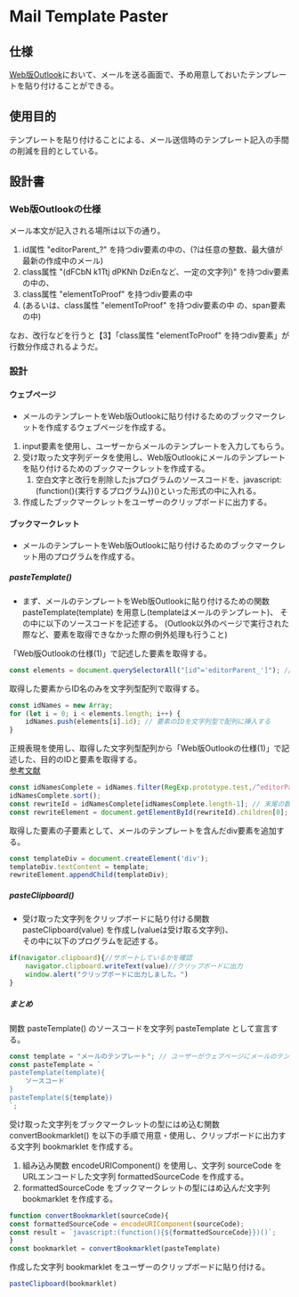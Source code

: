 # Mail Template Paster

## 仕様
[Web版Outlook](https://outlook.office.com/mail/)において、メールを送る画面で、予め用意しておいたテンプレートを貼り付けることができる。

## 使用目的
テンプレートを貼り付けることによる、メール送信時のテンプレート記入の手間の削減を目的としている。

## 設計書
### Web版Outlookの仕様
メール本文が記入される場所は以下の通り。  
1. id属性 "editorParent_?" を持つdiv要素の中の、(?は任意の整数、最大値が最新の作成中のメール)  
1. class属性 "(dFCbN k1Ttj dPKNh DziEnなど、一定の文字列)" を持つdiv要素の中の、  
1. class属性 "elementToProof" を持つdiv要素の中  
1. (あるいは、class属性 "elementToProof" を持つdiv要素の中  の、span要素の中)

なお、改行などを行うと【3】「class属性 "elementToProof" を持つdiv要素」が行数分作成されるようだ。

### 設計
#### ウェブページ
- メールのテンプレートをWeb版Outlookに貼り付けるためのブックマークレットを作成するウェブページを作成する。
1. input要素を使用し、ユーザーからメールのテンプレートを入力してもらう。
2. 受け取った文字列データを使用し、Web版Outlookにメールのテンプレートを貼り付けるためのブックマークレットを作成する。
   1. 空白文字と改行を削除したjsプログラムのソースコードを、javascript:(function(){実行するプログラム})()といった形式の中に入れる。
3. 作成したブックマークレットをユーザーのクリップボードに出力する。
#### ブックマークレット
- メールのテンプレートをWeb版Outlookに貼り付けるためのブックマークレット用のプログラムを作成する。
##### pasteTemplate()
- まず、メールのテンプレートをWeb版Outlookに貼り付けるための関数 pasteTemplate(template) を用意し(templateはメールのテンプレート)、
その中に以下のソースコードを記述する。
(Outlook以外のページで実行された際など、要素を取得できなかった際の例外処理も行うこと)

「Web版Outlookの仕様(1)」で記述した要素を取得する。
```js
const elements = document.querySelectorAll("[id^='editorParent_']"); // IDがeditorParent_から始まっている要素を配列型で取得する
```
取得した要素からID名のみを文字列型配列で取得する。
```js
const idNames = new Array;
for (let i = 0; i < elements.length; i++) {
    idNames.push(elements[i].id); // 要素のIDを文字列型で配列に挿入する
}
```
正規表現を使用し、取得した文字列型配列から「Web版Outlookの仕様(1)」で記述した、目的のIDと要素を取得する。  
[参考文献](https://qiita.com/mascii/items/0a505698a9e5b7c70d93)
```js
const idNamesComplete = idNames.filter(RegExp.prototype.test,/^editorParent_\d$/); // 目的のIDに末尾の数字部分以外完全一致するID名群を文字列型配列で取得する
idNamesComplete.sort();
const rewriteId = idNamesComplete[idNamesComplete.length-1]; // 末尾の数字部分が最大のID名を取得する
const rewriteElement = document.getElementById(rewriteId).children[0]; // 書き換える対象の要素を取得する
```
取得した要素の子要素として、メールのテンプレートを含んだdiv要素を追加する。
```js
const templateDiv = document.createElement('div');
templateDiv.textContent = template;
rewriteElement.appendChild(templateDiv);
```
##### pasteClipboard()
- 受け取った文字列をクリップボードに貼り付ける関数 pasteClipboard(value) を作成し(valueは受け取る文字列)、  
その中に以下のプログラムを記述する。
```js
if(navigator.clipboard){//サポートしているかを確認
    navigator.clipboard.writeText(value)//クリップボードに出力
    window.alert("クリップボードに出力しました。")
}
```
##### まとめ
関数 pasteTemplate() のソースコードを文字列 pasteTemplate として宣言する。
```js
const template = "メールのテンプレート"; // ユーザーがウェブページにメールのテンプレートととして入力したものを取得したもの
const pasteTemplate = `
pasteTemplate(template){
    ソースコード
}
pasteTemplate(${template})
`;
```
受け取った文字列をブックマークレットの型にはめ込む関数 convertBookmarklet() を以下の手順で用意・使用し、クリップボードに出力する文字列 bookmarklet を作成する。
1. 組み込み関数 encodeURIComponent() を使用し、文字列 sourceCode をURLエンコードした文字列 formattedSourceCode を作成する。
2. formattedSourceCode をブックマークレットの型にはめ込んだ文字列 bookmarklet を作成する。
```js
function convertBookmarklet(sourceCode){
const formattedSourceCode = encodeURIComponent(sourceCode);
const result = `javascript:(function(){${formattedSourceCode}})()`;
}
const bookmarklet = convertBookmarklet(pasteTemplate)
```
作成した文字列 bookmarklet をユーザーのクリップボードに貼り付ける。
```js
pasteClipboard(bookmarklet)
```
